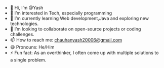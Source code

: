 - 👋 Hi, I’m @Yash
- 👀 I’m interested in Tech, especially programming
- 🌱 I’m currently learning Web development,Java and exploring new technologies.
- 💞️ I’m looking to collaborate on open-source projects or coding challenges.
- 📫 How to reach me: chauhanyash20006@gmail.com 
- 😄 Pronouns: He/Him
- ⚡ Fun fact: As an overthinker, I often come up with multiple solutions to a single problem.

<!---
Yash-kurosaki/Yash-kurosaki is a ✨ special ✨ repository because its `README.md` (this file) appears on your GitHub profile.
You can click the Preview link to take a look at your changes.
--->
